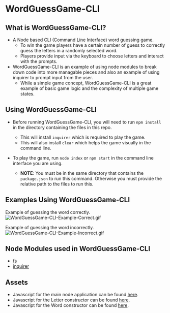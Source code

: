 # WordGuessGame-CLI

## **What is WordGuessGame-CLI?**

- A Node based CLI (Command Line Interface) word guessing game.
  - To win the game players have a certain number of guess to correctly guess
    the letters in a randomly selected word.
  - Players provide input via the keyboard to choose letters and interact with
    the prompts.
- WordGuessGame-CLI is an example of using node modules to break down code into
  more managable pieces and also an example of using inquirer to prompt input
  from the user.
  - While a simple game concept, WordGuessGame-CLI is a great example of basic
    game logic and the complexity of multiple game states.

## **Using WordGuessGame-CLI**

- Before running WordGuessGame-CLI, you will need to run `npm install` in the
  directory containing the files in this repo.

  - This will install `inquirer` which is required to play the game.
  - This will also install `clear` which helps the game visually in the command
    line.

- To play the game, run `node index` or `npm start` in the command line
  interface you are using.
  - **NOTE**: You must be in the same directory that contains the `package.json`
    to run this command. Otherwise you must provide the relative path to the
    files to run this.

## **Examples Using WordGuessGame-CLI**

Example of guessing the word correctly.
![WordGuessGame-CLI-Example-Correct.gif](assets/images/WordGuessGame-CLI-Example-Correct.gif)

Example of guessing the word incorrectly.
![WordGuessGame-CLI-Example-Incorrect.gif](assets/images/WordGuessGame-CLI-Example-Incorrect.gif)

## **Node Modules used in WordGuessGame-CLI**

- [fs](https://nodejs.org/api/fs.html)
- [inquirer](https://www.npmjs.com/package/inquirer)

## **Assets**

- Javascript for the main node application can be found [here](index.js).
- Javascript for the Letter constructor can be found [here](letter.js).
- Javascript for the Word constructor can be found [here](word.js).
